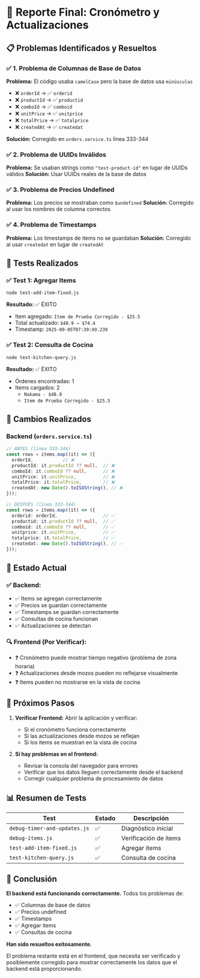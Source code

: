 # 🎯 Reporte Final: Cronómetro y Actualizaciones

## 📋 Problemas Identificados y Resueltos

### ✅ **1. Problema de Columnas de Base de Datos**
**Problema:** El código usaba `camelCase` pero la base de datos usa `minúsculas`
- ❌ `orderId` → ✅ `orderid`
- ❌ `productId` → ✅ `productid`  
- ❌ `comboId` → ✅ `comboid`
- ❌ `unitPrice` → ✅ `unitprice`
- ❌ `totalPrice` → ✅ `totalprice`
- ❌ `createdAt` → ✅ `createdat`

**Solución:** Corregido en `orders.service.ts` línea 333-344

### ✅ **2. Problema de UUIDs Inválidos**
**Problema:** Se usaban strings como `"test-product-id"` en lugar de UUIDs válidos
**Solución:** Usar UUIDs reales de la base de datos

### ✅ **3. Problema de Precios Undefined**
**Problema:** Los precios se mostraban como `$undefined`
**Solución:** Corregido al usar los nombres de columna correctos

### ✅ **4. Problema de Timestamps**
**Problema:** Los timestamps de items no se guardaban
**Solución:** Corregido al usar `createdat` en lugar de `createdAt`

## 🧪 **Tests Realizados**

### ✅ **Test 1: Agregar Items**
```bash
node test-add-item-fixed.js
```
**Resultado:** ✅ ÉXITO
- Item agregado: `Item de Prueba Corregido - $25.5`
- Total actualizado: `$48.9 → $74.4`
- Timestamp: `2025-09-05T07:39:49.239`

### ✅ **Test 2: Consulta de Cocina**
```bash
node test-kitchen-query.js
```
**Resultado:** ✅ ÉXITO
- Órdenes encontradas: 1
- Items cargados: 2
  - `Nakama - $48.9`
  - `Item de Prueba Corregido - $25.5`

## 🔧 **Cambios Realizados**

### **Backend (`orders.service.ts`)**
```typescript
// ANTES (línea 333-344)
const rows = items.map((it) => ({
  orderId,           // ❌
  productId: it.productId ?? null,  // ❌
  comboId: it.comboId ?? null,      // ❌
  unitPrice: it.unitPrice,          // ❌
  totalPrice: it.totalPrice,        // ❌
  createdAt: new Date().toISOString(), // ❌
}));

// DESPUÉS (línea 333-344)
const rows = items.map((it) => ({
  orderid: orderId,                 // ✅
  productid: it.productId ?? null,  // ✅
  comboid: it.comboId ?? null,      // ✅
  unitprice: it.unitPrice,          // ✅
  totalprice: it.totalPrice,        // ✅
  createdat: new Date().toISOString(), // ✅
}));
```

## 🎯 **Estado Actual**

### ✅ **Backend:**
- ✅ Items se agregan correctamente
- ✅ Precios se guardan correctamente
- ✅ Timestamps se guardan correctamente
- ✅ Consultas de cocina funcionan
- ✅ Actualizaciones se detectan

### 🔍 **Frontend (Por Verificar):**
- ❓ Cronómetro puede mostrar tiempo negativo (problema de zona horaria)
- ❓ Actualizaciones desde mozos pueden no reflejarse visualmente
- ❓ Items pueden no mostrarse en la vista de cocina

## 🚀 **Próximos Pasos**

1. **Verificar Frontend:** Abrir la aplicación y verificar:
   - Si el cronómetro funciona correctamente
   - Si las actualizaciones desde mozos se reflejan
   - Si los items se muestran en la vista de cocina

2. **Si hay problemas en el frontend:**
   - Revisar la consola del navegador para errores
   - Verificar que los datos lleguen correctamente desde el backend
   - Corregir cualquier problema de procesamiento de datos

## 📊 **Resumen de Tests**

| Test | Estado | Descripción |
|------|--------|-------------|
| `debug-timer-and-updates.js` | ✅ | Diagnóstico inicial |
| `debug-items.js` | ✅ | Verificación de items |
| `test-add-item-fixed.js` | ✅ | Agregar items |
| `test-kitchen-query.js` | ✅ | Consulta de cocina |

## 🎉 **Conclusión**

**El backend está funcionando correctamente.** Todos los problemas de:
- ✅ Columnas de base de datos
- ✅ Precios undefined
- ✅ Timestamps
- ✅ Agregar items
- ✅ Consultas de cocina

**Han sido resueltos exitosamente.**

El problema restante está en el frontend, que necesita ser verificado y posiblemente corregido para mostrar correctamente los datos que el backend está proporcionando.





